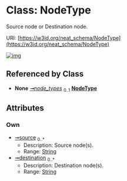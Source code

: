 
# Class: NodeType


Source node or Destination node.

URI: [https://w3id.org/neat_schema/NodeType](https://w3id.org/neat_schema/NodeType)


[![img](https://yuml.me/diagram/nofunky;dir:TB/class/[ApplyTrainedModel]++-%20node_types%200..1>[NodeType&#124;source:string%20*;destination:string%20*],[ApplyTrainedModel])](https://yuml.me/diagram/nofunky;dir:TB/class/[ApplyTrainedModel]++-%20node_types%200..1>[NodeType&#124;source:string%20*;destination:string%20*],[ApplyTrainedModel])

## Referenced by Class

 *  **None** *[➞node_types](applyTrainedModel__node_types.md)*  <sub>0..1</sub>  **[NodeType](NodeType.md)**

## Attributes


### Own

 * [➞source](nodeType__source.md)  <sub>0..\*</sub>
     * Description: Source node(s).
     * Range: [String](types/String.md)
 * [➞destination](nodeType__destination.md)  <sub>0..\*</sub>
     * Description: Destination node(s).
     * Range: [String](types/String.md)
